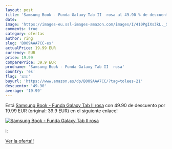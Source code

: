 ```yaml
---
layout: post
title: 'Samsung Book - Funda Galaxy Tab II  rosa al 49.90 % de descuento'
date: 
image: 'https://images-eu.ssl-images-amazon.com/images/I/410PgIXs3kL._SL200_.jpg'
comments: true
category: ofertas
author: ring
slug: 'B009AAA7CC-es'
actualPrice: 19.99 EUR
currency: EUR
price: 19.99
comparePrice: 39.9 EUR
prodname: 'Samsung Book - Funda Galaxy Tab II  rosa'
country: 'es'
flag: '🇪🇸'
buyurl: 'https://www.amazon.es/dp/B009AAA7CC/?tag=tolees-21'
descuento: '49.90'
average: '19.99'
---
```


Está [Samsung Book - Funda Galaxy Tab II  rosa](https://www.amazon.es/dp/B009AAA7CC/?tag=tolees-21) con 49.90 de descuento por 19.99 EUR (original: 39.9 EUR) en el siguiente enlace!

[![Samsung Book - Funda Galaxy Tab II  rosa](https://images-eu.ssl-images-amazon.com/images/I/410PgIXs3kL._SL200_.jpg)](https://www.amazon.es/dp/B009AAA7CC/?tag=tolees-21)

ℹ️:


[Ver la oferta!!](https://www.amazon.es/dp/B009AAA7CC/?tag=tolees-21)
